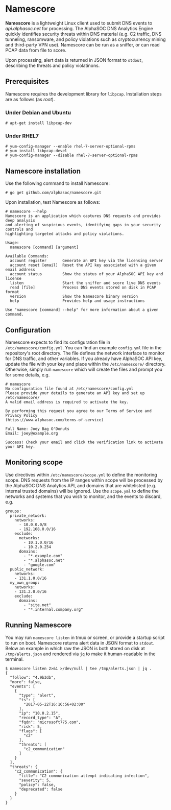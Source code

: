 # Namescore
**Namescore** is a lightweight Linux client used to submit DNS events to _api.alphasoc.net_ for processing. The AlphaSOC DNS Analytics Engine quickly identifies security threats within DNS material (e.g. C2 traffic, DNS tunneling, ransomware, and policy violations such as cryptocurrency mining and third-party VPN use). Namescore can be run as a sniffer, or can read PCAP data from file to score.

Upon processing, alert data is returned in JSON format to `stdout`, describing the threats and policy violatinons.

## Prerequisites
Namescore requires the development library for `libpcap`. Installation steps are as follows (as _root_).

### Under Debian and Ubuntu
```
# apt-get install libpcap-dev
```

### Under RHEL7
```
# yum-config-manager --enable rhel-7-server-optional-rpms
# yum install libpcap-devel
# yum-config-manager --disable rhel-7-server-optional-rpms
```

## Namescore installation
Use the following command to install Namescore:
```
# go get github.com/alphasoc/namescore.git
```

Upon installation, test Namescore as follows:
```
# namescore --help
Namescore is an application which captures DNS requests and provides deep analysis
and alerting of suspicious events, identifying gaps in your security controls and
highlighting targeted attacks and policy violations.

Usage:
  namescore [command] [argument]

Available Commands:
  account register       Generate an API key via the licensing server
  account reset [email]  Reset the API key associated with a given email address
  account status         Show the status of your AlphaSOC API key and license
  listen                 Start the sniffer and score live DNS events
  read [file]            Process DNS events stored on disk in PCAP format
  version                Show the Namescore binary version
  help                   Provides help and usage instructions

Use "namescore [command] --help" for more information about a given command.
```

## Configuration
Namescore expects to find its configuration file in `/etc/namescore/config.yml`. You can find an example `config.yml` file in the repository's root directory. The file defines the network interface to monitor for DNS traffic, and other variables. If you already have AlphaSOC API key, update the file with your key and place within the `/etc/namescore/` directory. Otherwise, simply run `namescore` which will create the files and prompt you for some details, e.g.

```
# namescore
No configuration file found at /etc/namescore/config.yml
Please provide your details to generate an API key and set up /etc/namescore/
A valid email address is required to activate the key. 

By performing this request you agree to our Terms of Service and Privacy Policy
(https://www.alphasoc.com/terms-of-service)

Full Name: Joey Bag O'Donuts
Email: joey@example.org

Success! Check your email and click the verification link to activate your API key.
```

## Monitoring scope
Use directives within `/etc/namescore/scope.yml` to define the monitoring scope. DNS requests from the IP ranges within scope will be processed by the AlphaSOC DNS Analytics API, and domains that are whitelisted (e.g. internal trusted domains) will be ignored. Use the `scope.yml` to define the networks and systems that you wish to monitor, and the events to discard, e.g.

```
groups:
  private_network:
    networks:
      - 10.0.0.0/8
      - 192.168.0.0/16
    exclude:
      networks:
        - 10.1.0.0/16
        - 10.2.0.254
      domains:
        - "*.example.com"
        - "*.alphasoc.net"
        - "google.com"
  public_network:
    networks:
    - 131.1.0.0/16
  my_own_group:
    networks:
    - 131.2.0.0/16
    exclude:
      domains:
        - "site.net"
        - "*.internal.company.org"
```

## Running Namescore
You may run `namescore listen` in tmux or screen, or provide a startup script to run on boot. Namescore returns alert data in JSON format to `stdout`. Below an example in which raw the JSON is both stored on disk at `/tmp/alerts.json` and rendered via `jq` to make it human-readable in the terminal.

```
$ namescore listen 2>&1 >/dev/null | tee /tmp/alerts.json | jq .
{
  "follow": "4.9b3db",
  "more": false,
  "events": [
    {
      "type": "alert",
      "ts": [
        "2017-05-22T16:16:56+02:00"
      ],
      "ip": "10.0.2.15",
      "record_type": "A",
      "fqdn": "microsoft775.com",
      "risk": 5,
      "flags": [
        "c2"
      ],
      "threats": [
        "c2_communication"
      ]
    }
  ],
  "threats": {
    "c2_communication": {
      "title": "C2 communication attempt indicating infection",
      "severity": 5,
      "policy": false,
      "deprecated": false
    }
  }
}
```
